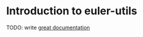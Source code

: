 # Introduction to euler-utils

TODO: write [great documentation](http://jacobian.org/writing/great-documentation/what-to-write/)
